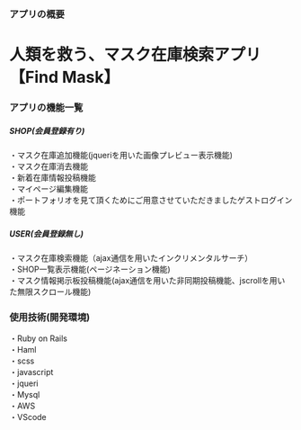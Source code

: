 ### アプリの概要

# 人類を救う、マスク在庫検索アプリ【Find Mask】


### アプリの機能一覧

##### SHOP(会員登録有り)
・マスク在庫追加機能(jqueriを用いた画像プレビュー表示機能)<br>
・マスク在庫消去機能<br>
・新着在庫情報投稿機能<br>
・マイページ編集機能<br>
・ポートフォリオを見て頂くためにご用意させていただきましたゲストログイン機能<br>
##### USER(会員登録無し)
・マスク在庫検索機能（ajax通信を用いたインクリメンタルサーチ）<br>
・SHOP一覧表示機能(ページネーション機能)<br>
・マスク情報掲示板投稿機能(ajax通信を用いた非同期投稿機能、jscrollを用いた無限スクロール機能)<br>

### 使用技術(開発環境)
・Ruby on Rails<br>
・Haml<br>
・scss<br>
・javascript<br>
・jqueri<br>
・Mysql<br>
・AWS<br>
・VScode<br>

